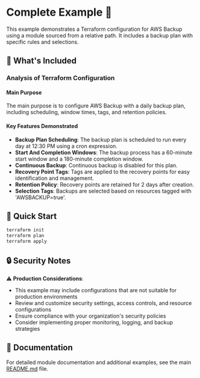 # Complete Example 🚀

This example demonstrates a Terraform configuration for AWS Backup using a module sourced from a relative path. It includes a backup plan with specific rules and selections.

## 🔧 What's Included

### Analysis of Terraform Configuration

#### Main Purpose
The main purpose is to configure AWS Backup with a daily backup plan, including scheduling, window times, tags, and retention policies.

#### Key Features Demonstrated
- **Backup Plan Scheduling**: The backup plan is scheduled to run every day at 12:30 PM using a cron expression.
- **Start And Completion Windows**: The backup process has a 60-minute start window and a 180-minute completion window.
- **Continuous Backup**: Continuous backup is disabled for this plan.
- **Recovery Point Tags**: Tags are applied to the recovery points for easy identification and management.
- **Retention Policy**: Recovery points are retained for 2 days after creation.
- **Selection Tags**: Backups are selected based on resources tagged with 'AWSBACKUP=true'.

## 🚀 Quick Start

```bash
terraform init
terraform plan
terraform apply
```

## 🔒 Security Notes

⚠️ **Production Considerations**: 
- This example may include configurations that are not suitable for production environments
- Review and customize security settings, access controls, and resource configurations
- Ensure compliance with your organization's security policies
- Consider implementing proper monitoring, logging, and backup strategies

## 📖 Documentation

For detailed module documentation and additional examples, see the main [README.md](../../README.md) file. 
